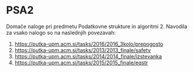 # PSA2
Domače naloge pri predmetu Podatkovne strukture in algoritmi 2.
Navodila za vsako nalogo so na naslednjih povezavah:
1. https://putka-upm.acm.si/tasks/2016/2016_3kolo/prepogosto
2. https://putka-upm.acm.si/tasks/2013/2013_finale/safety
3. https://putka-upm.acm.si/tasks/2014/2014_finale/izstevanka
4. https://putka-upm.acm.si/tasks/2015/2015_finale/eqstr
